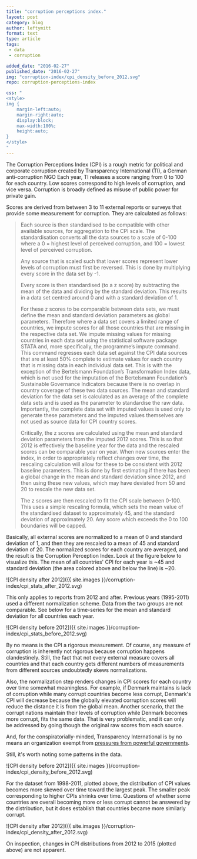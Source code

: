 ```yaml
---
title: "corruption perceptions index."
layout: post
category: blog
author: leftymitt
format: text
type: article
tags: 
 - data
 - corruption

added_date: "2016-02-27"
published_date: "2016-02-27"
img: "corruption-index/cpi_density_before_2012.svg"
repo: corruption-perceptions-index

css: "
<style>
img {
	margin-left:auto;
	margin-right:auto;
	display:block;
	max-width:100%;
	height:auto;
}
</style>
"
---
```


The Corruption Perceptions Index (CPI) is a rough metric for political and corporate corruption created by Transparency International (TI), a German anti-corruption NGO
Each year, TI releases a score ranging from 0 to 100 for each country. 
Low scores correspond to high levels of corruption, and vice versa. 
Corruption is broadly defined as misuse of public power for private gain. 

Scores are derived from between 3 to 11 external reports or surveys that provide some measurement for corruption. 
They are calculated as follows: 

> Each source is then standardised to be compatible with other available sources, for aggregation to the CPI scale. The standardisation converts all the data sources to a scale of 0-100 where a 0 = highest level of perceived corruption, and 100 = lowest level of perceived corruption. 
> 
> Any source that is scaled such that lower scores represent lower levels of corruption must first be reversed. This is done by multiplying every score in the data set by -1. 
> 
> Every score is then standardised (to a z score) by subtracting the mean of the data and dividing by the standard deviation. This results in a data set centred around 0 and with a standard deviation of 1. 
> 
> For these z scores to be comparable between data sets, we must define the mean and standard deviation parameters as global parameters. Therefore where a data set covers a limited range of countries, we impute scores for all those countries that are missing in the respective data set. We impute missing values for missing countries in each data set using the statistical software package STATA and, more specifically, the programme’s impute command. This command regresses each data set against the CPI data sources that are at least 50% complete to estimate values for each country that is missing data in each individual data set. This is with the exception of the Bertelsmann Foundation’s Transformation Index data, which is not used for the imputation of the Bertelsmann Foundation’s Sustainable Governance Indicators because there is no overlap in country coverage of these two data sources. The mean and standard deviation for the data set is calculated as an average of the complete data sets and is used as the parameter to standardise the raw data. Importantly, the complete data set with imputed values is used only to generate these parameters and the imputed values themselves are not used as source data for CPI country scores. 
> 
> Critically, the z scores are calculated using the mean and standard deviation parameters from the imputed 2012 scores. This is so that 2012 is effectively the baseline year for the data and the rescaled scores can be comparable year on year. When new sources enter the index, in order to appropriately reflect changes over time, the rescaling calculation will allow for these to be consistent with 2012 baseline parameters. This is done by first estimating if there has been a global change in the mean and standard deviation since 2012, and then using these new values, which may have deviated from 50 and 20 to rescale the new data set. 
> 
> The z scores are then rescaled to fit the CPI scale between 0-100. This uses a simple rescaling formula, which sets the mean value of the standardised dataset to approximately 45, and the standard deviation of approximately 20. Any score which exceeds the 0 to 100 boundaries will be capped.


Basically, all external scores are normalized to a mean of 0 and standard deviation of 1, and then they are rescaled to a mean of 45 and standard deviation of 20. 
The normalized scores for each country are averaged, and the result is the Corruption Perception Index. 
Look at the figure below to visualize this. 
The mean of all countries' CPI for each year is ~45 and standard deviation (the area colored above and below the line) is ~20.

![CPI density after 2012]({{ site.images }}/corruption-index/cpi_stats_after_2012.svg)

This only applies to reports from 2012 and after. 
Previous years (1995-2011) used a different normalization scheme. 
Data from the two groups are not comparable. 
See below for a time-series for the mean and standard deviation for all countries each year.

![CPI density before 2012]({{ site.images }}/corruption-index/cpi_stats_before_2012.svg)

By no means is the CPI a rigorous measurement. 
Of course, any measure of corruption is inherently not rigorous because corruption happens clandestinely. 
Still, the fact that not every external measure covers all countries and that each country gets different numbers of measurements from different sources undoubtedly skews normalizations. 

Also, the normalization step renders changes in CPI scores for each country over time somewhat meaningless. 
For example, if Denmark maintains is lack of corruption while many corrupt countries become less corrupt, Denmark's CPI will decrease because the globally elevated corruption scores will reduce the distance it is from the global mean. 
Another scenario, that the corrupt nations maintain their levels of corruption while Denmark becomes more corrupt, fits the same data. 
That is very problematic, and it can only be addressed by going though the original raw scores from each source.

And, for the conspiratorially-minded, Transparency International is by no means an organization exempt from [pressures from powerful governments](https://en.wikipedia.org/wiki/Transparency_International#Refusal_to_support_Edward_Snowden). 



Still, it's worth noting some patterns in the data. 

![CPI density before 2012]({{ site.images }}/corruption-index/cpi_density_before_2012.svg)

For the dataset from 1998-2011, plotted above, the distribution of CPI values becomes more skewed over time toward the largest peak. 
The smaller peak corresponding to higher CPIs shrinks over time. 
Questions of whether some countries are overall becoming more or less corrupt cannot be answered by the distribution, but it does establish that countries became more similarly corrupt. 

![CPI density after 2012]({{ site.images }}/corruption-index/cpi_density_after_2012.svg)

On inspection, changes in CPI distributions from 2012 to 2015 (plotted above) are not apparent. 
